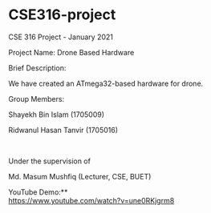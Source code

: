 # CSE316-project

CSE 316 Project - January 2021

Project Name: Drone Based Hardware

Brief Description:

We have created an ATmega32-based hardware for drone.

Group Members:$~$

Shayekh Bin Islam (1705009)

Ridwanul Hasan Tanvir (1705016)


$~~~$


Under the supervision of

Md. Masum Mushfiq (Lecturer, CSE, BUET)

YouTube Demo:**\
https://www.youtube.com/watch?v=une0RKjgrm8
